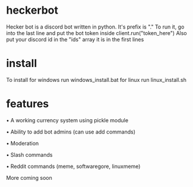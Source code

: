 # heckerbot
Hecker bot is a discord bot written in python.
It's prefix is "."
To run it, go into the last line and put the bot
token inside client.run("token_here")
Also put your discord id in the "ids" array
it is in the first lines

# install
To install for windows run windows_install.bat
for linux run linux_install.sh

# features
• A working currency system using pickle module

• Ability to add bot admins (can use add commands)

• Moderation

• Slash commands

• Reddit commands (meme, softwaregore, linuxmeme)

More coming soon
